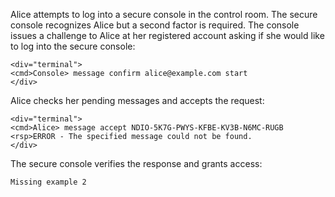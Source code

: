 
Alice attempts to log into a secure console in the control room. The secure console recognizes 
Alice but a second factor is required. The console issues a challenge to Alice at her
registered account asking if she would like to log into the secure console:


~~~~
<div="terminal">
<cmd>Console> message confirm alice@example.com start
</div>
~~~~

Alice checks her pending messages and accepts the request:


~~~~
<div="terminal">
<cmd>Alice> message accept NDIO-5K7G-PWYS-KFBE-KV3B-N6MC-RUGB
<rsp>ERROR - The specified message could not be found.
</div>
~~~~

The secure console verifies the response and grants access:


~~~~
Missing example 2
~~~~

